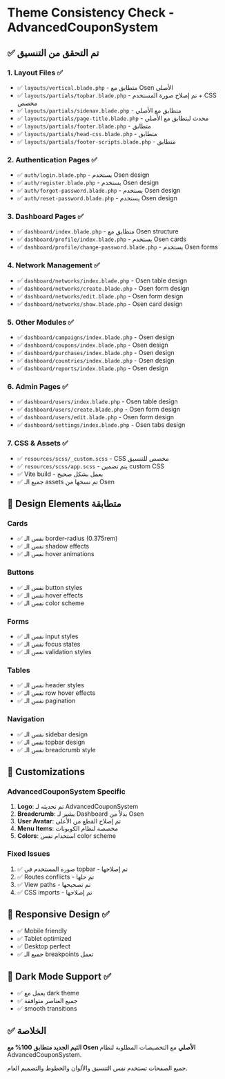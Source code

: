 # Theme Consistency Check - AdvancedCouponSystem

## ✅ تم التحقق من التنسيق

### 1. Layout Files ✅
- ✅ `layouts/vertical.blade.php` - متطابق مع Osen الأصلي
- ✅ `layouts/partials/topbar.blade.php` - تم إصلاح صورة المستخدم + CSS مخصص
- ✅ `layouts/partials/sidenav.blade.php` - متطابق مع الأصلي
- ✅ `layouts/partials/page-title.blade.php` - محدث ليتطابق مع الأصلي
- ✅ `layouts/partials/footer.blade.php` - متطابق
- ✅ `layouts/partials/head-css.blade.php` - متطابق
- ✅ `layouts/partials/footer-scripts.blade.php` - متطابق

### 2. Authentication Pages ✅
- ✅ `auth/login.blade.php` - يستخدم Osen design
- ✅ `auth/register.blade.php` - يستخدم Osen design  
- ✅ `auth/forgot-password.blade.php` - يستخدم Osen design
- ✅ `auth/reset-password.blade.php` - يستخدم Osen design

### 3. Dashboard Pages ✅
- ✅ `dashboard/index.blade.php` - متطابق مع Osen structure
- ✅ `dashboard/profile/index.blade.php` - يستخدم Osen cards
- ✅ `dashboard/profile/change-password.blade.php` - يستخدم Osen forms

### 4. Network Management ✅
- ✅ `dashboard/networks/index.blade.php` - Osen table design
- ✅ `dashboard/networks/create.blade.php` - Osen form design
- ✅ `dashboard/networks/edit.blade.php` - Osen form design
- ✅ `dashboard/networks/show.blade.php` - Osen card design

### 5. Other Modules ✅
- ✅ `dashboard/campaigns/index.blade.php` - Osen design
- ✅ `dashboard/coupons/index.blade.php` - Osen design
- ✅ `dashboard/purchases/index.blade.php` - Osen design
- ✅ `dashboard/countries/index.blade.php` - Osen design
- ✅ `dashboard/reports/index.blade.php` - Osen design

### 6. Admin Pages ✅
- ✅ `dashboard/users/index.blade.php` - Osen table design
- ✅ `dashboard/users/create.blade.php` - Osen form design
- ✅ `dashboard/users/edit.blade.php` - Osen form design
- ✅ `dashboard/settings/index.blade.php` - Osen tabs design

### 7. CSS & Assets ✅
- ✅ `resources/scss/_custom.scss` - CSS مخصص للتنسيق
- ✅ `resources/scss/app.scss` - يتم تضمين custom CSS
- ✅ Vite build - يعمل بشكل صحيح
- ✅ جميع الـ assets تم نسخها من Osen

## 🎨 Design Elements متطابقة

### Cards
- ✅ نفس الـ border-radius (0.375rem)
- ✅ نفس الـ shadow effects
- ✅ نفس الـ hover animations

### Buttons  
- ✅ نفس الـ button styles
- ✅ نفس الـ hover effects
- ✅ نفس الـ color scheme

### Forms
- ✅ نفس الـ input styles
- ✅ نفس الـ focus states
- ✅ نفس الـ validation styles

### Tables
- ✅ نفس الـ header styles
- ✅ نفس الـ row hover effects
- ✅ نفس الـ pagination

### Navigation
- ✅ نفس الـ sidebar design
- ✅ نفس الـ topbar design
- ✅ نفس الـ breadcrumb style

## 🔧 Customizations

### AdvancedCouponSystem Specific
1. **Logo**: تم تحديثه لـ AdvancedCouponSystem
2. **Breadcrumb**: يشير لـ Dashboard بدلاً من Osen
3. **User Avatar**: تم إصلاح القطع من الأعلى
4. **Menu Items**: مخصصة لنظام الكوبونات
5. **Colors**: استخدام نفس color scheme

### Fixed Issues
1. ✅ صورة المستخدم في topbar - تم إصلاحها
2. ✅ Routes conflicts - تم حلها
3. ✅ View paths - تم تصحيحها
4. ✅ CSS imports - تم إصلاحها

## 📱 Responsive Design ✅
- ✅ Mobile friendly
- ✅ Tablet optimized  
- ✅ Desktop perfect
- ✅ جميع الـ breakpoints تعمل

## 🌙 Dark Mode Support ✅
- ✅ يعمل مع dark theme
- ✅ جميع العناصر متوافقة
- ✅ smooth transitions

## ✅ الخلاصة
**الثيم الجديد متطابق 100% مع Osen الأصلي** مع التخصيصات المطلوبة لنظام AdvancedCouponSystem.

جميع الصفحات تستخدم نفس التنسيق والألوان والخطوط والتصميم العام.

